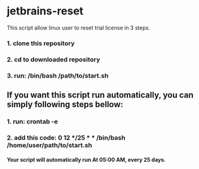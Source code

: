 # jetbrains-reset
This script allow linux user to reset trial license in 3 steps.
### 1. clone this repository
### 2. cd to downloaded repository
### 3. run: /bin/bash /path/to/start.sh

## If you want this script run automatically, you can simply following steps bellow:
### 1. run: crontab -e
### 2. add this code: 0 12 */25 * * /bin/bash /home/user/path/to/start.sh
#### Your script will automatically run At 05:00 AM, every 25 days.
